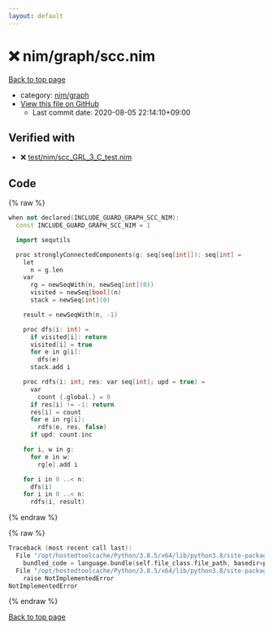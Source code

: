 ```yaml
---
layout: default
---
```


<!-- mathjax config similar to math.stackexchange -->
<script type="text/javascript" async
  src="https://cdnjs.cloudflare.com/ajax/libs/mathjax/2.7.5/MathJax.js?config=TeX-MML-AM_CHTML">
</script>
<script type="text/x-mathjax-config">
  MathJax.Hub.Config({
    TeX: { equationNumbers: { autoNumber: "AMS" }},
    tex2jax: {
      inlineMath: [ ['$','$'] ],
      processEscapes: true
    },
    "HTML-CSS": { matchFontHeight: false },
    displayAlign: "left",
    displayIndent: "2em"
  });
</script>

<script type="text/javascript" src="https://cdnjs.cloudflare.com/ajax/libs/jquery/3.4.1/jquery.min.js"></script>
<script src="https://cdn.jsdelivr.net/npm/jquery-balloon-js@1.1.2/jquery.balloon.min.js" integrity="sha256-ZEYs9VrgAeNuPvs15E39OsyOJaIkXEEt10fzxJ20+2I=" crossorigin="anonymous"></script>
<script type="text/javascript" src="../../../assets/js/copy-button.js"></script>
<link rel="stylesheet" href="../../../assets/css/copy-button.css" />


# :x: nim/graph/scc.nim

<a href="../../../index.html">Back to top page</a>

* category: <a href="../../../index.html#d7814be0005a769cae255fd4fcded0e9">nim/graph</a>
* <a href="{{ site.github.repository_url }}/blob/master/nim/graph/scc.nim">View this file on GitHub</a>
    - Last commit date: 2020-08-05 22:14:10+09:00




## Verified with

* :x: <a href="../../../verify/test/nim/scc_GRL_3_C_test.nim.html">test/nim/scc_GRL_3_C_test.nim</a>


## Code

<a id="unbundled"></a>
{% raw %}
```cpp
when not declared(INCLUDE_GUARD_GRAPH_SCC_NIM):
  const INCLUDE_GUARD_GRAPH_SCC_NIM = 1

  import sequtils

  proc stronglyConnectedComponents(g: seq[seq[int]]): seq[int] =
    let
      n = g.len
    var
      rg = newSeqWith(n, newSeq[int](0))
      visited = newSeq[bool](n)
      stack = newSeq[int](0)

    result = newSeqWith(n, -1)

    proc dfs(i: int) =
      if visited[i]: return
      visited[i] = true
      for e in g[i]:
        dfs(e)
      stack.add i

    proc rdfs(i: int; res: var seq[int]; upd = true) =
      var
        count {.global.} = 0
      if res[i] != -1: return
      res[i] = count
      for e in rg[i]:
        rdfs(e, res, false)
      if upd: count.inc

    for i, w in g:
      for e in w:
        rg[e].add i

    for i in 0 ..< n:
      dfs(i)
    for i in 0 ..< n:
      rdfs(i, result)

```
{% endraw %}

<a id="bundled"></a>
{% raw %}
```cpp
Traceback (most recent call last):
  File "/opt/hostedtoolcache/Python/3.8.5/x64/lib/python3.8/site-packages/onlinejudge_verify/docs.py", line 349, in write_contents
    bundled_code = language.bundle(self.file_class.file_path, basedir=pathlib.Path.cwd())
  File "/opt/hostedtoolcache/Python/3.8.5/x64/lib/python3.8/site-packages/onlinejudge_verify/languages/nim.py", line 86, in bundle
    raise NotImplementedError
NotImplementedError

```
{% endraw %}

<a href="../../../index.html">Back to top page</a>

